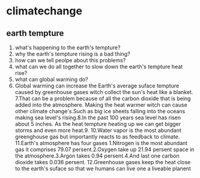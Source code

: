# climatechange
## earth tempture
   1. what's happening to the earth's tempture?
   2. why the earth's tempture rising is a bad thing?
   3. how can we tell peolpe about this problems?
   4. what can we do all together to slow down the 
   earth's tempture heat rise?
   5. what can global warming do?
   6. Global warming can increase the Earth's average suface tempture caused by greenhouse gases witch collect the sun's heat like a blanket.
   7.That can be a problem because of all the carbon dioxide that is being added into the atmosphere.
   Making the heat warmer witch can cause other climate change's.Such as big ice sheets falling into the oceans making      sea level's rising.8.In the past 100 years sea level has risen about 5 inches.
   As the heat tempture heating up we can get bigger storms and even more heat.9.
   10.Water vapor is the most abundant greenghouse gas but importantly reacts to as feedback to climate.
   11.Earth's atmosphere has four gases 1.Nitrogen is the most abundant gas it comprises 79.07 persent.2.Oxygen take up 21.94 persent space in the atmosphere.3.Argon takes 0.94 persent.4.And last one carbon dioxide takes 0.036 persent.
   12.Greenhouse gases keep the heat close to the earth's suface so that we humans can live one a liveable planent
    
   
